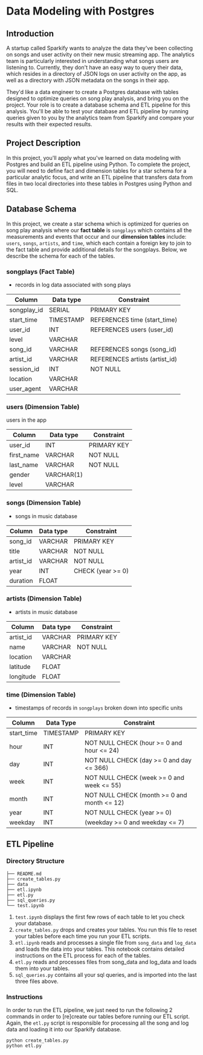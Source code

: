 # Data Modeling with Postgres

## Introduction
A startup called Sparkify wants to analyze the data they've been collecting on songs and user activity on their new music streaming app. The analytics team is particularly interested in understanding what songs users are listening to. Currently, they don't have an easy way to query their data, which resides in a directory of JSON logs on user activity on the app, as well as a directory with JSON metadata on the songs in their app.

They'd like a data engineer to create a Postgres database with tables designed to optimize queries on song play analysis, and bring you on the project. Your role is to create a database schema and ETL pipeline for this analysis. You'll be able to test your database and ETL pipeline by running queries given to you by the analytics team from Sparkify and compare your results with their expected results.

## Project Description
In this project, you'll apply what you've learned on data modeling with Postgres and build an ETL pipeline using Python. To complete the project, you will need to define fact and dimension tables for a star schema for a particular analytic focus, and write an ETL pipeline that transfers data from files in two local directories into these tables in Postgres using Python and SQL.

## Database Schema
In this project, we create a star schema which is optimized for queries on song play analysis where our **fact table** is `songplays` which contains all the measurements and events that occur and our **dimension tables** include: `users`, `songs`, `artists`, and `time`, which each contain a foreign key to join to the fact table and provide additional details for the songplays. Below, we describe the schema for each of the tables.

### songplays (Fact Table)
 - records in log data associated with song plays

| Column      | Data type | Constraint                     |
|-------------|-----------|--------------------------------|
| songplay_id | SERIAL    | PRIMARY KEY                    |
| start_time  | TIMESTAMP | REFERENCES time (start_time)   |
| user_id     | INT       | REFERENCES users (user_id)     |
| level       | VARCHAR   |                                |
| song_id     | VARCHAR   | REFERENCES songs (song_id)     |
| artist_id   | VARCHAR   | REFERENCES artists (artist_id) |
| session_id  | INT       | NOT NULL                       |
| location    | VARCHAR   |                                |
| user_agent  | VARCHAR   |                                |

### users (Dimension Table)
users in the app

| Column     | Data type  | Constraint  |
|------------|------------|-------------|
| user_id    | INT        | PRIMARY KEY |
| first_name | VARCHAR    | NOT NULL    |
| last_name  | VARCHAR    | NOT NULL    |
| gender     | VARCHAR(1) |             |
| level      | VARCHAR    |             |

### songs (Dimension Table)
- songs in music database

| Column    | Data type | Constraint        |
|-----------|-----------|-------------------|
| song_id   | VARCHAR   | PRIMARY KEY       |
| title     | VARCHAR   | NOT NULL          |
| artist_id | VARCHAR   | NOT NULL          |
| year      | INT       | CHECK (year >= 0) |
| duration  | FLOAT     |                   |

### artists (Dimension Table)
- artists in music database

| Column    | Data type | Constraint  |
|-----------|-----------|-------------|
| artist_id | VARCHAR   | PRIMARY KEY |
| name      | VARCHAR   | NOT NULL    |
| location  | VARCHAR   |             |
| latitude  | FLOAT     |             |
| longitude | FLOAT     |             |

### time (Dimension Table)
- timestamps of records in `songplays` broken down into specific units

| Column     | Data Type | Constraint                                  |
|------------|-----------|---------------------------------------------|
| start_time | TIMESTAMP | PRIMARY KEY                                 |
| hour       | INT       | NOT NULL CHECK (hour >= 0 and hour <= 24)   |
| day        | INT       | NOT NULL CHECK (day >= 0 and day <= 366)    |
| week       | INT       | NOT NULL CHECK (week >= 0 and week <= 55)   |
| month      | INT       | NOT NULL CHECK (month >= 0 and month <= 12) |
| year       | INT       | NOT NULL CHECK (year >= 0)                  |
| weekday    | INT       | (weekday >= 0 and weekday <= 7)             |

## ETL Pipeline

### Directory Structure
```
├── README.md
├── create_tables.py
├── data
├── etl.ipynb
├── etl.py
├── sql_queries.py
└── test.ipynb
```
1. `test.ipynb` displays the first few rows of each table to let you check your database.
2. `create_tables.py` drops and creates your tables. You run this file to reset your tables before each time you run your ETL scripts.
3. `etl.ipynb` reads and processes a single file from `song_data` and `log_data` and loads the data into your tables. This notebook contains detailed instructions on the ETL process for each of the tables.
4. `etl.py` reads and processes files from song_data and log_data and loads them into your tables. 
5. `sql_queries.py` contains all your sql queries, and is imported into the last three files above.


### Instructions
In order to run the ETL pipeline, we just need to run the following 2 commands in order to [re]create our tables before running our ETL script. Again, the `etl.py` script is responsible for processing all the song and log data and loading it into our Sparkify database. 
```
python create_tables.py
python etl.py
```